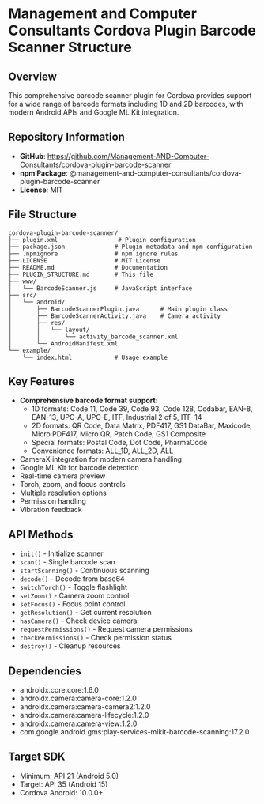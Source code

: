 # Management and Computer Consultants Cordova Plugin Barcode Scanner Structure

## Overview

This comprehensive barcode scanner plugin for Cordova provides support for a wide range of barcode formats including 1D and 2D barcodes, with modern Android APIs and Google ML Kit integration.

## Repository Information

- **GitHub**: https://github.com/Management-AND-Computer-Consultants/cordova-plugin-barcode-scanner
- **npm Package**: @management-and-computer-consultants/cordova-plugin-barcode-scanner
- **License**: MIT

## File Structure

```
cordova-plugin-barcode-scanner/
├── plugin.xml                 # Plugin configuration
├── package.json              # Plugin metadata and npm configuration
├── .npmignore                # npm ignore rules
├── LICENSE                   # MIT License
├── README.md                 # Documentation
├── PLUGIN_STRUCTURE.md       # This file
├── www/
│   └── BarcodeScanner.js     # JavaScript interface
├── src/
│   └── android/
│       ├── BarcodeScannerPlugin.java      # Main plugin class
│       ├── BarcodeScannerActivity.java    # Camera activity
│       ├── res/
│       │   └── layout/
│       │       └── activity_barcode_scanner.xml
│       └── AndroidManifest.xml
└── example/
    └── index.html            # Usage example
```

## Key Features

- **Comprehensive barcode format support:**
  - 1D formats: Code 11, Code 39, Code 93, Code 128, Codabar, EAN-8, EAN-13, UPC-A, UPC-E, ITF, Industrial 2 of 5, ITF-14
  - 2D formats: QR Code, Data Matrix, PDF417, GS1 DataBar, Maxicode, Micro PDF417, Micro QR, Patch Code, GS1 Composite
  - Special formats: Postal Code, Dot Code, PharmaCode
  - Convenience formats: ALL_1D, ALL_2D, ALL
- CameraX integration for modern camera handling
- Google ML Kit for barcode detection
- Real-time camera preview
- Torch, zoom, and focus controls
- Multiple resolution options
- Permission handling
- Vibration feedback

## API Methods

- `init()` - Initialize scanner
- `scan()` - Single barcode scan
- `startScanning()` - Continuous scanning
- `decode()` - Decode from base64
- `switchTorch()` - Toggle flashlight
- `setZoom()` - Camera zoom control
- `setFocus()` - Focus point control
- `getResolution()` - Get current resolution
- `hasCamera()` - Check device camera
- `requestPermissions()` - Request camera permissions
- `checkPermissions()` - Check permission status
- `destroy()` - Cleanup resources

## Dependencies

- androidx.core:core:1.6.0
- androidx.camera:camera-core:1.2.0
- androidx.camera:camera-camera2:1.2.0
- androidx.camera:camera-lifecycle:1.2.0
- androidx.camera:camera-view:1.2.0
- com.google.android.gms:play-services-mlkit-barcode-scanning:17.2.0

## Target SDK

- Minimum: API 21 (Android 5.0)
- Target: API 35 (Android 15)
- Cordova Android: 10.0.0+ 